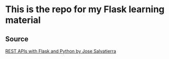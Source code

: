 # This is the repo for my Flask learning material

## Source
[REST APIs with Flask and Python by Jose Salvatierra](https://www.udemy.com/course/rest-api-flask-and-python/)
